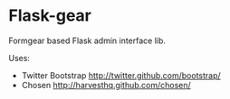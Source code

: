 # Flask-gear

Formgear based Flask admin interface lib. 

Uses:

- Twitter Bootstrap <http://twitter.github.com/bootstrap/>
- Chosen <http://harvesthq.github.com/chosen/>

